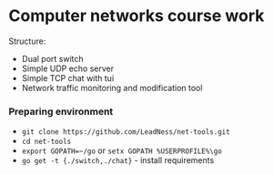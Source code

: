 # Computer networks course work
 
 Structure:
- Dual port switch
- Simple UDP echo server
- Simple TCP chat with tui
- Network traffic monitoring and modification tool

### Preparing environment 

- ```git clone https://github.com/LeadNess/net-tools.git```
- ```cd net-tools```
- ```export GOPATH=~/go``` or ```setx GOPATH %USERPROFILE%\go```
- ```go get -t {./switch,./chat}``` - install requirements
